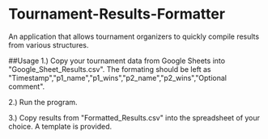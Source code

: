 # Tournament-Results-Formatter
An application that allows tournament organizers to quickly compile results from various structures.

##Usage
1.) Copy your tournament data from Google Sheets into "Google_Sheet_Results.csv".
    The formating should be left as "Timestamp","p1_name","p1_wins","p2_name","p2_wins","Optional comment".

2.) Run the program.

3.) Copy results from "Formatted_Results.csv" into the spreadsheet of your choice.
    A template is provided.
